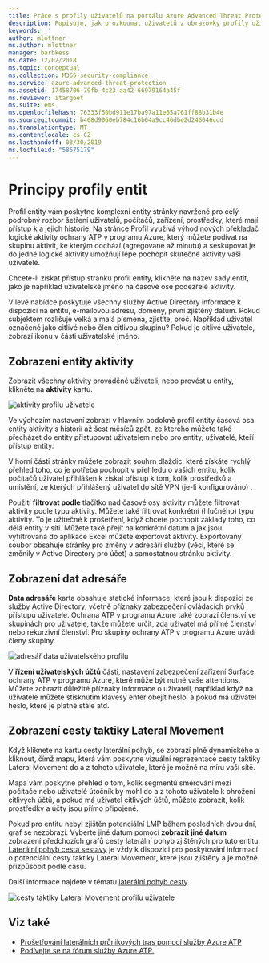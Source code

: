```yaml
---
title: Práce s profily uživatelů na portálu Azure Advanced Threat Protection | Dokumentace Microsoftu
description: Popisuje, jak prozkoumat uživatelů z obrazovky profily uživatelů na portálu služby Azure ATP
keywords: ''
author: mlottner
ms.author: mlottner
manager: barbkess
ms.date: 12/02/2018
ms.topic: conceptual
ms.collection: M365-security-compliance
ms.service: azure-advanced-threat-protection
ms.assetid: 17458706-79fb-4c23-aa42-66979164a45f
ms.reviewer: itargoet
ms.suite: ems
ms.openlocfilehash: 76333f50bd911e17ba97a11e65a761ff88b31b4e
ms.sourcegitcommit: b468d9060eb784c16b64a9cc46dbe2d246046cdd
ms.translationtype: MT
ms.contentlocale: cs-CZ
ms.lasthandoff: 03/30/2019
ms.locfileid: "58675179"
---
```

# <a name="understanding-entity-profiles"></a>Principy profily entit

Profil entity vám poskytne komplexní entity stránky navržené pro celý podrobný rozbor šetření uživatelů, počítačů, zařízení, prostředky, které mají přístup k a jejich historie. Na stránce Profil využívá výhod nových překladač logické aktivity ochrany ATP v programu Azure, který můžete podívat na skupinu aktivit, ke kterým dochází (agregované až minutu) a seskupovat je do jedné logické aktivity umožňují lépe pochopit skutečné aktivity vaši uživatelé.

Chcete-li získat přístup stránku profil entity, klikněte na název sady entit, jako je například uživatelské jméno na časové ose podezřelé aktivity.

V levé nabídce poskytuje všechny služby Active Directory informace k dispozici na entitu, e-mailovou adresu, domény, první zjištěný datum. Pokud subjektem rozlišuje velká a malá písmena, zjistíte, proč. Například uživatel označené jako citlivé nebo člen citlivou skupinu?
Pokud je citlivé uživatele, zobrazí ikonu v části uživatelské jméno.

## <a name="view-entity-activities"></a>Zobrazení entity aktivity

Zobrazit všechny aktivity prováděné uživateli, nebo provést u entity, klikněte na **aktivity** kartu. 

 ![aktivity profilu uživatele](media/user-profile-activities.png)

Ve výchozím nastavení zobrazí v hlavním podokně profil entity časová osa entity aktivity s historií až šest měsíců zpět, ze kterého můžete také přecházet do entity přistupovat uživatelem nebo pro entity, uživatelé, kteří přístup entity.

V horní části stránky můžete zobrazit souhrn dlaždic, které získáte rychlý přehled toho, co je potřeba pochopit v přehledu o vašich entitu, kolik počítačů uživatel přihlášen k získal přístup k tom, kolik prostředků a umístění, ze kterých přihlášený uživatel do sítě VPN (je-li konfigurováno) . 

Použití **filtrovat podle** tlačítko nad časové osy aktivity můžete filtrovat aktivity podle typu aktivity. Můžete také filtrovat konkrétní (hlučného) typu aktivity. To je užitečné k prošetření, když chcete pochopit základy toho, co dělá entity v síti. Můžete také přejít na konkrétní datum a jak jsou vyfiltrovaná do aplikace Excel můžete exportovat aktivity. Exportovaný soubor obsahuje stránky pro změny v adresáři služby (věci, které se změnily v Active Directory pro účet) a samostatnou stránku aktivity. 

## <a name="view-directory-data"></a>Zobrazení dat adresáře

**Data adresáře** karta obsahuje statické informace, které jsou k dispozici ze služby Active Directory, včetně příznaky zabezpečení ovládacích prvků přístupu uživatele. Ochrana ATP v programu Azure také zobrazí členství ve skupinách pro uživatele, takže můžete určit, zda uživatel má přímé členství nebo rekurzivní členství. Pro skupiny ochrany ATP v programu Azure uvádí členy skupiny.

 ![adresář data uživatelského profilu](media/user-profile-dir-data.png)

V **řízení uživatelských účtů** části, nastavení zabezpečení zařízení Surface ochrany ATP v programu Azure, které může být nutné vaše attentions. Můžete zobrazit důležité příznaky informace o uživateli, například když na uživatele můžete stisknutím klávesy enter obejít heslo, a pokud má uživatel heslo, které je platné stále atd. 

## <a name="view-lateral-movement-paths"></a>Zobrazení cesty taktiky Lateral Movement

Když kliknete na kartu cesty laterální pohyb, se zobrazí plně dynamického a kliknout, čímž mapu, která vám poskytne vizuální reprezentace cesty taktiky Lateral Movement do a z tohoto uživatele, které je možné na míru vaší sítě.

Mapa vám poskytne přehled o tom, kolik segmentů směrování mezi počítače nebo uživatelé útočník by mohl do a z tohoto uživatele k ohrožení citlivých účtů, a pokud má uživatel citlivých účtů, můžete zobrazit, kolik prostředky a účty jsou přímo připojené.

Pokud pro entitu nebyl zjištěn potenciální LMP během posledních dvou dní, graf se nezobrazí. Vyberte jiné datum pomocí **zobrazit jiné datum** zobrazení předchozích grafů cesty laterální pohyb zjištěných pro tuto entitu. [Laterální pohyb cesta sestavy](reports.md) je vždy k dispozici pro poskytování informací o potenciální cesty taktiky Lateral Movement, které jsou zjištěny a je možné přizpůsobit podle času.  

Další informace najdete v tématu [laterální pohyb cesty](use-case-lateral-movement-path.md). 

 ![cesty taktiky Lateral Movement profilu uživatele](media/user-profile-lateral-movement-paths.png)


## <a name="see-also"></a>Viz také

- [Prošetřování laterálních průnikových tras pomocí služby Azure ATP](use-case-lateral-movement-path.md)
- [Podívejte se na fórum služby Azure ATP.](https://aka.ms/azureatpcommunity)
